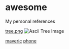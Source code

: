 # awesome


My personal references


[tree.png](https://imgur.com/a/4XgcTsO)
![Ascii Tree Image](https://i.imgur.com/mw9XuaT.png)


[maveric](maverick.li-prometheus.ts.net)
[phone](phone.li-prometheus.ts.net)